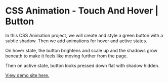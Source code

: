 # CSS Animation - Touch And Hover | Button

In this CSS Animation project, we will create and style a green button with a subtle shadow. Then we add animations for hover and active states.

On hover state, the button brightens and scale up and the shadows grow beneath to make it feels like moving further from the page.

Then on active state, button looks pressed down flat with shadow hidden.

[View demo site here.](http://edwinchen.co/css_animation_touch_and_hover_button/)
